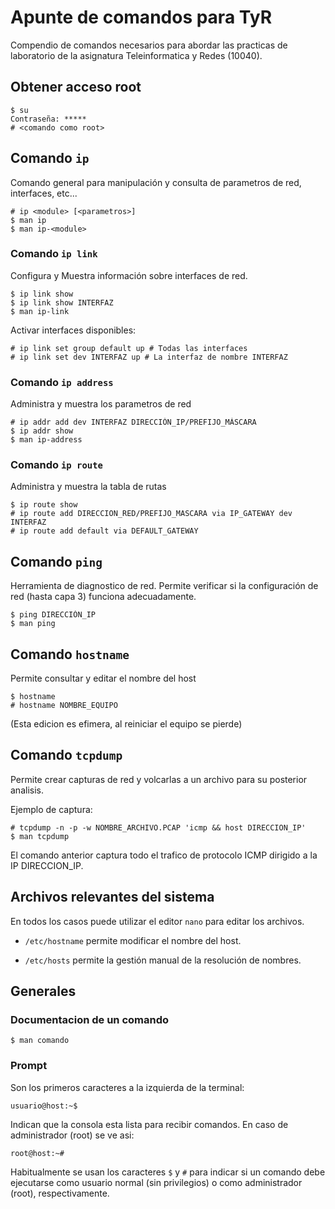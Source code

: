 # Apunte de comandos para TyR

Compendio de comandos necesarios para abordar las practicas de laboratorio
de la asignatura Teleinformatica y Redes (10040).

## Obtener acceso root

```
$ su
Contraseña: *****
# <comando como root>
```

## Comando `ip`
Comando general para manipulación y consulta de parametros de red, interfaces, etc...

```
# ip <module> [<parametros>]
$ man ip
$ man ip-<module>
```

### Comando `ip link`

Configura y Muestra información sobre interfaces de red.
```
$ ip link show
$ ip link show INTERFAZ
$ man ip-link
```

Activar interfaces disponibles:
```
# ip link set group default up # Todas las interfaces
# ip link set dev INTERFAZ up # La interfaz de nombre INTERFAZ
```

### Comando `ip address`
Administra y muestra los parametros de red

```
# ip addr add dev INTERFAZ DIRECCIÓN_IP/PREFIJO_MÁSCARA
$ ip addr show
$ man ip-address
```

### Comando `ip route`
Administra y muestra la tabla de rutas

```
$ ip route show
# ip route add DIRECCION_RED/PREFIJO_MASCARA via IP_GATEWAY dev INTERFAZ
# ip route add default via DEFAULT_GATEWAY
```

## Comando `ping`
Herramienta de diagnostico de red. Permite verificar si la configuración de red
(hasta capa 3) funciona adecuadamente.
```
$ ping DIRECCIÓN_IP
$ man ping
```

## Comando `hostname`
Permite consultar y editar el nombre del host
```
$ hostname
# hostname NOMBRE_EQUIPO
```
(Esta edicion es efimera, al reiniciar el equipo se pierde)

## Comando `tcpdump`
Permite crear capturas de red y volcarlas a un archivo para su posterior
analisis.

Ejemplo de captura:
```
# tcpdump -n -p -w NOMBRE_ARCHIVO.PCAP 'icmp && host DIRECCION_IP'
$ man tcpdump
```
El comando anterior captura todo el trafico de protocolo ICMP dirigido a la IP
DIRECCION_IP.

## Archivos relevantes del sistema
En todos los casos puede utilizar el editor `nano` para editar los archivos.

- `/etc/hostname` permite modificar el nombre del host.

- `/etc/hosts` permite la gestión manual de la resolución de nombres.

## Generales

### Documentacion de un comando
```
$ man comando
```
### Prompt
Son los primeros caracteres a la izquierda de la terminal:
```
usuario@host:~$
```
Indican que la consola esta lista para recibir comandos. En caso de
administrador (root) se ve asi:
```
root@host:~#
```
Habitualmente se usan los caracteres `$` y `#` para indicar si un comando debe
ejecutarse como usuario normal (sin privilegios) o como administrador (root),
respectivamente.
